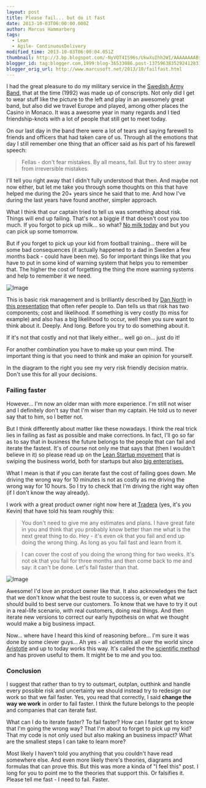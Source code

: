 ```yaml
---
layout: post
title: Please fail... but do it fast
date: 2013-10-03T06:00:00.000Z
author: Marcus Hammarberg
tags:
  - Lean
  - Agile- ContinuousDelivery
modified_time: 2013-10-03T06:00:04.051Z
thumbnail: http://3.bp.blogspot.com/-NyVQT4IS96s/UkwXuIhh2WI/AAAAAAAABso/ZqeDZVFt5DU/s72-c/Screen+Shot+2013-10-02+at+14.52.05+.png
blogger_id: tag:blogger.com,1999:blog-36533086.post-1375963835292412831
blogger_orig_url: http://www.marcusoft.net/2013/10/failfast.html
---
```


I had the great pleasure to do my military service in the [Swedish Army Band](http://www.youtube.com/watch?v=4_yhPw-SS3g), that at the time (1992) was made up of conscripts. Not only did I get to wear stuff like the picture to the left and play in an awesomely great band, but also did we travel Europe and played, among other places the Casino in Monaco. It was a awesome year in many regards and I tied friendship-knots with a lot of people that still get to meet today.

On our last day in the band there were a lot of tears and saying farewell to friends and officers that had taken care of us. Through all the emotions that day I still remember one thing that an officer said as his part of his farewell speech:

> Fellas - don't fear mistakes. By all means, fail. But try to steer away from irreversible mistakes.

I'll tell you right away that I didn't fully understood that then. And maybe not now either, but let me take you through some thoughts on this that have helped me during the 20+ years since he said that to me. And how I've during the last years have found another, simpler approach.

What I think that our captain tried to tell us was something about risk. Things will end up failing. That's not a biggie if that doesn't cost you too much. If you forgot to pick up milk... so what? [No milk today](http://open.spotify.com/track/7fzvcYFIoVNHCMKzTZONIl) and but you can pick up some tomorrow.

But if you forget to pick up your kid from football training... there will be some bad consequences (it actually happened to a dad in Sweden a few months back - could have been me). So for important things like that you have to put in some kind of warning system that helps you to remember that. The higher the cost of forgetting the thing the more warning systems and help to remember it we need.

![Image](http://3.bp.blogspot.com/-NyVQT4IS96s/UkwXuIhh2WI/AAAAAAAABso/ZqeDZVFt5DU/s320/Screen+Shot+2013-10-02+at+14.52.05+.png)

This is basic risk management and is brilliantly described by [Dan North](http://dannorth.net/) in [this presentation](https://vimeo.com/43603453) that often refer people to. Dan tells us that risk has two components; cost and likelihood. If something is very costly (to miss for example) and also has a big likelihood to occur, well then you sure want to think about it. Deeply. And long. Before you try to do something about it.

If it's not that costly and not that likely either... well go on... just do it!

For another combination you have to make up your own mind. The important thing is that you need to think and make an opinion for yourself.

In the diagram to the right you see my very risk friendly decision matrix. Don't use this for all your decisions.

### Failing faster

However... I'm now an older man with more experience. I'm still not wiser and I definitely don't say that I'm wiser than my captain. He told us to never say that to him, so I better not.

But I think differently about matter like these nowadays. I think the real trick lies in failing as fast as possible and make corrections. In fact, I'll go so far as to say that in business the future belongs to the people that can fail and iterate the fastest. It's of course not only me that says that (then I wouldn't believe in it) so please read up on the [Lean Startup movement](http://theleanstartup.com/) that is swiping the business world, both for startups but also [big enterprises.](http://dannorth.net/2013/08/27/six-impossible-things/)

What I mean is that if you can iterate fast the cost of failing goes down. Me driving the wrong way for 10 minutes is not as costly as me driving the wrong way for 10 hours. So I try to check that I'm driving the right way often (if I don't know the way already).

I work with a great product owner right now here at [Tradera](http://www.tradera.com/) (yes, it's you Kevin) that have told his team roughly this:

> You don't need to give me any estimates and plans. I have great fate in you and think that you probably know better than me what is the next great thing to do. Hey - it's even ok that you fail and end up doing the wrong thing. As long as you fail fast and learn from it.

> I can cover the cost of you doing the wrong thing for two weeks. It's not ok that you fail for three months and then come back to me and say: it can't be done. Let's fail faster than that.

![Image](http://static.ddmcdn.com/gif/scientific-method-17.jpg)

Awesome! I'd love an product owner like that. It also acknowledges the fact that we don't know what the best route to success is, or even what we should build to best serve our customers. To know that we have to try it out in a real-life scenario, with real customers, doing real things. And then iterate new versions to correct our early hypothesis on what we thought would make a big business impact.

Now... where have I heard this kind of reasoning before... I'm sure it was done by some clever guys... Ah yes - all scientists all over the world since [Aristotle](http://en.wikipedia.org/wiki/History_of_scientific_method) and up to today works this way. It's called the the [scientific method](http://en.wikipedia.org/wiki/Scientific_method) and has proven useful to them. It might be to me and you too.

### Conclusion

I suggest that rather than to try to outsmart, outplan, outthink and handle every possible risk and uncertainty we should instead try to redesign our work so that we fail faster. Yes, you read that correctly, I said **change the way we work** in order to fail faster. I think the future belongs to the people and companies that can iterate fast.

What can I do to iterate faster? To fail faster? How can I faster get to know that I'm going the wrong way? That I'm about to forget to pick up my kid? That my code is not only used but also making an business impact? What are the smallest steps I can take to learn more?

Most likely I haven't told you anything that you couldn't have read somewhere else. And even more likely there's theories, diagrams and formulas that can prove this. But this was more a kinda of "I feel this" post. I long for you to point me to the theories that support this. Or falsifies it. Please tell me fast - I need to fail. Faster.

